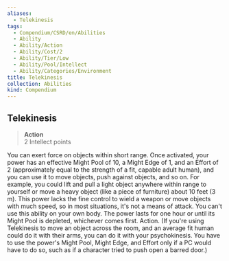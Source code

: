 ```yaml
---
aliases:
  - Telekinesis
tags:
  - Compendium/CSRD/en/Abilities
  - Ability
  - Ability/Action
  - Ability/Cost/2
  - Ability/Tier/Low
  - Ability/Pool/Intellect
  - Ability/Categories/Environment
title: Telekinesis
collection: Abilities
kind: Compendium
---
```

## Telekinesis  
>**Action**  
>2 Intellect points
  
You can exert force on objects within short range. Once activated, your power has an effective Might Pool of 10, a Might Edge of 1, and an Effort of 2 (approximately equal to the strength of a fit, capable adult human), and you can use it to move objects, push against objects, and so on. For example, you could lift and pull a light object anywhere within range to yourself or move a heavy object (like a piece of furniture) about 10 feet (3 m). This power lacks the fine control to wield a weapon or move objects with much speed, so in most situations, it's not a means of attack. You can't use this ability on your own body. The power lasts for one hour or until its Might Pool is depleted, whichever comes first. Action. (If you're using Telekinesis to move an object across the room, and an average fit human could do it with their arms, you can do it with your psychokinesis. You have to use the power's Might Pool, Might Edge, and Effort only if a PC would have to do so, such as if a character tried to push open a barred door.)